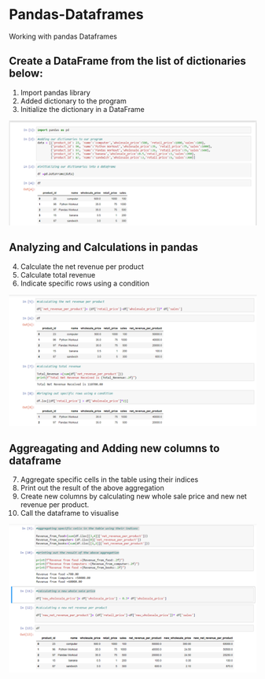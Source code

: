 # Pandas-Dataframes
Working with pandas Dataframes

## Create a DataFrame from the list of dictionaries below:

1. Import pandas library
2. Added dictionary to the program
3. Initialize the dictionary in a DataFrame

![image](pandas1.png)


## Analyzing and Calculations in pandas

4. Calculate the net revenue per product
5. Calculate total revenue
6. Indicate specific rows using a condition

![Image](pandas2.png)


## Aggreagating and Adding new columns to dataframe

7. Aggregate specific cells in the table using their indices
8.  Print out the result of the above aggregation
9. Create new columns by calculating new whole sale price and new net revenue per product.
10. Call the dataframe to visualise

![Image](pandas3.png)